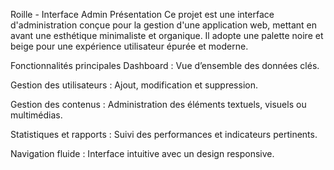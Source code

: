 Roille - Interface Admin
Présentation
Ce projet est une interface d'administration conçue pour la gestion d'une application web, mettant en avant une esthétique minimaliste et organique. Il adopte une palette noire et beige pour une expérience utilisateur épurée et moderne.

Fonctionnalités principales
Dashboard : Vue d’ensemble des données clés.

Gestion des utilisateurs : Ajout, modification et suppression.

Gestion des contenus : Administration des éléments textuels, visuels ou multimédias.

Statistiques et rapports : Suivi des performances et indicateurs pertinents.

Navigation fluide : Interface intuitive avec un design responsive.
